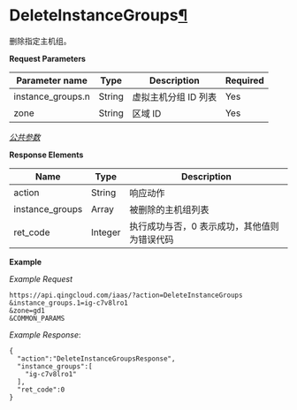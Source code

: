 ---
---

# DeleteInstanceGroups[¶](#deleteinstancegroups "永久链接至标题")

删除指定主机组。

**Request Parameters**

| Parameter name | Type | Description | Required |
| --- | --- | --- | --- |
| instance_groups.n | String | 虚拟主机分组 ID 列表 | Yes |
| zone | String | 区域 ID | Yes |

[_公共参数_](../../common/parameters.html#api-common-parameters)

**Response Elements**

| Name | Type | Description |
| --- | --- | --- |
| action | String | 响应动作 |
| instance_groups | Array | 被删除的主机组列表 |
| ret_code | Integer | 执行成功与否，0 表示成功，其他值则为错误代码 |

**Example**

_Example Request_

```
https://api.qingcloud.com/iaas/?action=DeleteInstanceGroups
&instance_groups.1=ig-c7v8lro1
&zone=gd1
&COMMON_PARAMS
```

_Example Response_:

```
{
  "action":"DeleteInstanceGroupsResponse",
  "instance_groups":[
    "ig-c7v8lro1"
  ],
  "ret_code":0
}
```
